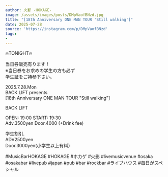 ```yaml
---
author: 火影 -HOKAGE-
image: /assets/images/posts/DMpVaofBNzd.jpg
title: "[18th Anniversary ONE MAN TOUR 'Still walking']"
date: 2025-07-28
source: 'https://instagram.com/p/DMpVaofBNzd'
tags:
- 
---
```

🔥TONIGHT🔥

当日券販売有ります！<br>
※当日券をお求めの学生の方も必ず<br>
学生証をご持参下さい。

2025.7.28.Mon<br>
BACK LIFT presents                 <br>
[18th Anniversary ONE MAN TOUR "Still walking"]

BACK LIFT

OPEN: 19:00 START: 19:30<br>
Adv.3500yen Door.4000 (+Drink fee)

学生割引.<br>
ADV2500yen <br>
Door.3000yen(小学生以上有料）

#MusicBarHOKAGE #HOKAGE #ホカゲ #火影 #livemusicvenue #osaka #osakabar #livepub #japan #pub #bar #rockbar #ライブハウス #毎日がスペシャル